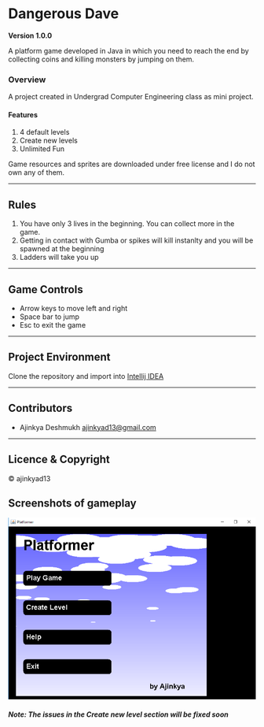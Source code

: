 # Dangerous Dave
**Version 1.0.0**

A platform game developed in Java in which you need to reach the end by collecting coins and killing monsters by jumping on them.


### Overview
A project created in Undergrad Computer Engineering class as mini project. 
#### Features
1. 4 default levels  
2. Create new levels
3. Unlimited Fun

Game resources and sprites are downloaded under free license and I do not own any of them.

---
## Rules
1. You have only 3 lives in the beginning. You can collect more in the game.
2. Getting in contact with Gumba or spikes will kill instanlty and you will be spawned at the beginning
3. Ladders will take you up

---
## Game Controls
- Arrow keys to move left and right
- Space bar to jump
- Esc to exit the game

---
## Project Environment
Clone the repository and import into [Intellij IDEA](https://www.jetbrains.com/idea)

---
## Contributors
- Ajinkya Deshmukh <ajinkyad13@gmail.com>

---
## Licence & Copyright
© ajinkyad13


## Screenshots of gameplay
![gameplay1](/assets/mainView.png)

##### Note: The issues in the Create new level section will be fixed soon
